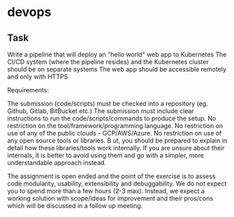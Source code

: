 # devops

## Task

Write a pipeline that will deploy an "hello world" web app to Kubernetes
The CI/CD system (where the pipeline resides) and the Kubernetes cluster should be on separate systems
The web app should be accessible remotely and only with HTTPS

Requirements:

The submission (code/scripts) must be checked into a repository (eg. Github, Gitlab, BitBucket etc.) 
The submission must include clear instructions to run the code/scripts/commands to produce the setup. 
No restriction on the tool/framework/programming language. 
No restriction on use of any of the public clouds - GCP/AWS/Azure. 
No restriction on use of any open source tools or libraries. B
ut, you should be prepared to explain in detail how these libraries/tools work internally. 
If you are unsure about their internals, it is better to avoid using them and go with a simpler, more understandable approach instead.


The assignment is open ended and the point of the exercise is to assess code modularity, usability, extensibility and debuggability. 
We do not expect you to spend more than a few hours (2-3 max). 
Instead, we expect a working solution with scope/ideas for improvement and their pros/cons which will be discussed in a follow up meeting.
